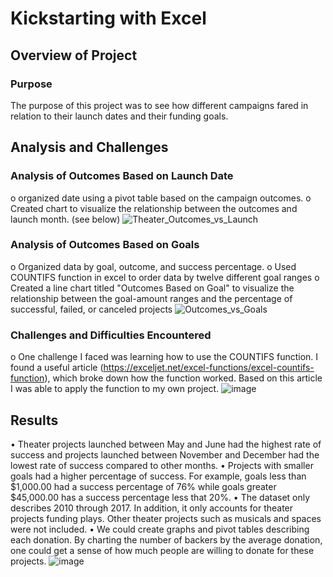 
# Kickstarting with Excel

## Overview of Project

### Purpose

The purpose of this project was to see how different campaigns fared in relation to their launch dates and their funding goals. 

## Analysis and Challenges

### Analysis of Outcomes Based on Launch Date

o	organized date using a pivot table based on the campaign outcomes. 
o	Created chart to visualize the relationship between the outcomes and launch month. (see below)
![Theater_Outcomes_vs_Launch](https://user-images.githubusercontent.com/82424250/116789612-475b6680-aa75-11eb-9326-531887a4e6c0.png)

### Analysis of Outcomes Based on Goals

o	Organized data by goal, outcome, and success percentage.
o	Used COUNTIFS function in excel to order data by twelve different goal ranges
o	Created a line chart titled "Outcomes Based on Goal" to visualize the relationship between the goal-amount ranges and the percentage of successful, failed, or canceled projects 
![Outcomes_vs_Goals](https://user-images.githubusercontent.com/82424250/116789623-56daaf80-aa75-11eb-842c-25d626fe335a.png)


### Challenges and Difficulties Encountered

o	One challenge I faced was learning how to use the COUNTIFS function. I found a useful article (https://exceljet.net/excel-functions/excel-countifs-function), which broke down how the function worked. Based on this article I was able to apply the function to my own project. ![image](https://user-images.githubusercontent.com/82424250/116789332-f39c4d80-aa73-11eb-87fc-c17fee738c0f.png)

## Results

•	Theater projects launched between May and June had the highest rate of success and projects launched between November and December had the lowest rate of success compared to other months. 
•	Projects with smaller goals had a higher percentage of success. For example, goals less than $1,000.00 had a success percentage of 76% while goals greater $45,000.00 has a success percentage less that 20%.
•	The dataset only describes 2010 through 2017. In addition, it only accounts for theater projects funding plays. Other theater projects such as musicals and spaces were not included. 
•	We could create graphs and pivot tables describing each donation. By charting the number of backers by the average donation, one could get a sense of how much people are willing to donate for these projects. 
![image](https://user-images.githubusercontent.com/82424250/116789340-fd25b580-aa73-11eb-92c0-51c83de8ff59.png)
